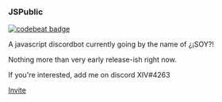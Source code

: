 ### JSPublic
[![codebeat badge](https://codebeat.co/badges/17282f48-e551-40e0-a254-ee41d6041238)](https://codebeat.co/projects/github-com-realxiv-jspublic)

A javascript discordbot currently going by the name of ¿¡SOY?!

Nothing more than very early release-ish right now.

If you're interested, add me on discord XIV#4263

[Invite](https://discordapp.com/oauth2/authorize?&client_id=251034567857799169&scope=bot&permissions=8)


